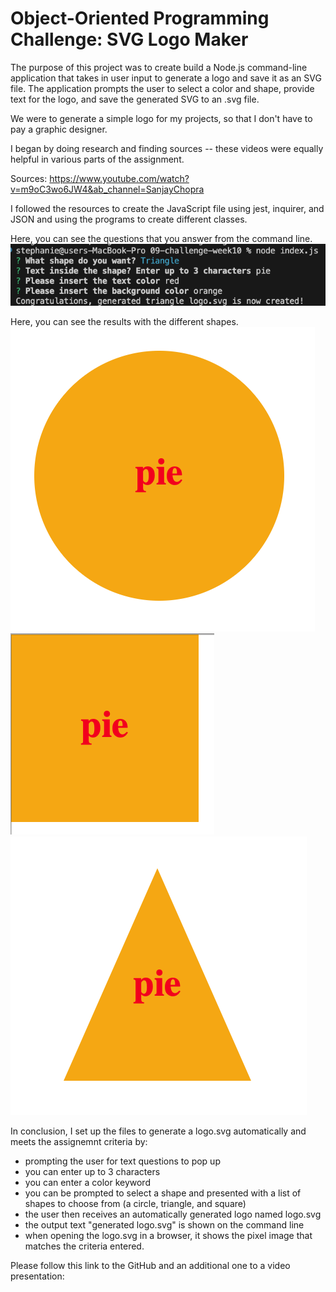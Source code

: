 # **Object-Oriented Programming Challenge: SVG Logo Maker**

The purpose of this project was to create build a Node.js command-line application that takes in user input to generate a logo and save it as an SVG file. The application prompts the user to select a color and shape, provide text for the logo, and save the generated SVG to an .svg file.

We were to generate a simple logo for my projects, so that I don't have to pay a graphic designer.

I began by doing research and finding sources -- these videos were equally helpful in various parts of the assignment.

Sources: https://www.youtube.com/watch?v=m9oC3wo6JW4&ab_channel=SanjayChopra

I followed the resources to create the JavaScript file using jest, inquirer, and JSON and using the programs to create different classes.

Here, you can see the questions that you answer from the command line.
![questions-command-line](./main/library/images/questions.png)

Here, you can see the results with the different shapes.
![questions-command-line](./main/library/images/circle.png)
![questions-command-line](./main/library/images/square.png)
![questions-command-line](./main/library/images/triangle.png)

In conclusion, I set up the files to generate a logo.svg automatically and meets the assignemnt criteria by:
- prompting the user for text questions to pop up
- you can enter up to 3 characters
- you can enter a color keyword
- you can be prompted to select a shape and presented with a list of shapes to choose from (a circle, triangle, and square)
- the user then receives an automatically generated logo named logo.svg
- the output text "generated logo.svg" is shown on the command line
- when opening the logo.svg in a browser, it shows the pixel image that matches the criteria entered.

Please follow this link to the GitHub and an additional one to a video presentation: 